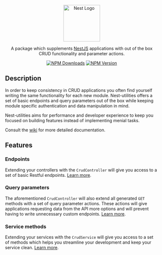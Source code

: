 <p align="center">
  <a href="http://nestjs.com/" target="blank"><img src="https://nestjs.com/img/logo-small.svg" width="120" alt="Nest Logo" /></a>
</p>

<p align="center">
A package which supplements <a href="https://nestjs.com/">NestJS</a> applications with out of the box CRUD functionality and parameter actions.
</p>
<p align="center">
  <a href="https://www.npmjs.com/package/nest-utilities"><img src="https://img.shields.io/npm/dt/nest-utilities.svg" alt="NPM Downloads" /></a>
  <a href="https://www.npmjs.com/package/nest-utilities"><img src="https://img.shields.io/npm/v/nest-utilities.svg" alt="NPM Version" /></a>
</p>

## Description
In order to keep consistency in CRUD applications you often find yourself writing the same functionality for each new module. Nest-utilities offers a set of basic endpoints and query parameters out of the box while keeping module specific authentication and data manipulation in mind.

Nest-utilities aims for performance and developer experience to keep you focused on building features instead of implementing menial tasks.

Consult the [wiki](https://github.com/MartinDrost/nest-utilities/wiki) for more detailed documentation.

## Features
### Endpoints
Extending your controllers with the `CrudController` will give you access to a set of basic Restful endpoints. [Learn more](https://github.com/MartinDrost/nest-utilities/wiki/Controller-abstract).


### Query parameters
The aforementioned `CrudController` will also extend all generated `GET` methods with a set of query parameter actions. These actions will give applications requesting data from the API more options and will prevent having to write unnecessary custom endpoints. [Learn more](https://github.com/MartinDrost/nest-utilities/wiki/Query-parameters).


### Service methods
Extending your services with the `CrudService` will give you access to a set of methods which helps you streamline your development and keep your service clean. [Learn more](https://github.com/MartinDrost/nest-utilities/wiki/Service-abstract).
